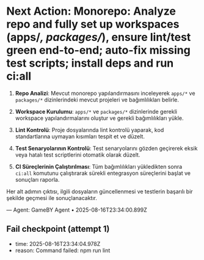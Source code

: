 # Next Action: Monorepo: Analyze repo and fully set up workspaces (apps/*, packages/*), ensure lint/test green end-to-end; auto-fix missing test scripts; install deps and run ci:all

1. **Repo Analizi**: Mevcut monorepo yapılandırmasını inceleyerek `apps/*` ve `packages/*` dizinlerindeki mevcut projeleri ve bağımlılıkları belirle.

2. **Workspace Kurulumu**: `apps/*` ve `packages/*` dizinlerinde gerekli workspace yapılandırmalarını oluştur ve gerekli bağımlılıkları yükle.

3. **Lint Kontrolü**: Proje dosyalarında lint kontrolü yaparak, kod standartlarına uymayan kısımları tespit et ve düzelt.

4. **Test Senaryolarının Kontrolü**: Test senaryolarını gözden geçirerek eksik veya hatalı test scriptlerini otomatik olarak düzelt.

5. **CI Süreçlerinin Çalıştırılması**: Tüm bağımlılıkları yükledikten sonra `ci:all` komutunu çalıştırarak sürekli entegrasyon süreçlerini başlat ve sonuçları raporla. 

Her alt adımın çıktısı, ilgili dosyaların güncellenmesi ve testlerin başarılı bir şekilde geçmesi ile sonuçlanacaktır.

— Agent: GameBY Agent • 2025-08-16T23:34:00.899Z


## Fail checkpoint (attempt 1)
- time: 2025-08-16T23:34:04.978Z
- reason: Command failed: npm run lint
